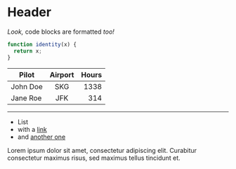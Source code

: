 # Header

_Look,_ code blocks are formatted _too!_

```js
function identity(x) {
  return x;
}
```

| Pilot    | Airport | Hours |
| -------- | :-----: | ----: |
| John Doe |   SKG   |  1338 |
| Jane Roe |   JFK   |   314 |

---

- List
- with a [link](/to/somewhere)
- and [another one]

[another one]: http://example.com "Example title"

Lorem ipsum dolor sit amet, consectetur adipiscing elit.
Curabitur consectetur maximus risus, sed maximus tellus tincidunt et.
